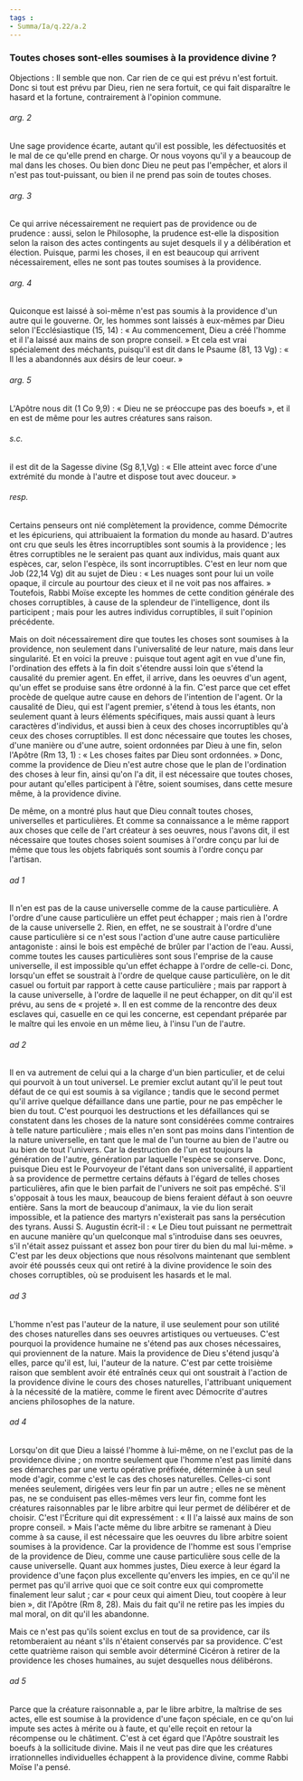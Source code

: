 ```yaml
---
tags : 
- Summa/Ia/q.22/a.2
---
```


### Toutes choses sont-elles soumises à la providence divine ?

Objections : Il semble que non. Car rien de ce qui est prévu n'est fortuit. Donc si tout est prévu par Dieu, rien ne sera fortuit, ce qui fait disparaître le hasard et la fortune, contrairement à l'opinion commune. 

###### arg. 2
Une sage providence écarte, autant qu'il est possible, les défectuosités et le mal de ce qu'elle prend en charge. Or nous voyons qu'il y a beaucoup de mal dans les choses. Ou bien donc Dieu ne peut pas l'empêcher, et alors il n'est pas tout-puissant, ou bien il ne prend pas soin de toutes choses. 

###### arg. 3
Ce qui arrive nécessairement ne requiert pas de providence ou de prudence : aussi, selon le Philosophe, la prudence est-elle la disposition selon la raison des actes contingents au sujet desquels il y a délibération et élection. Puisque, parmi les choses, il en est beaucoup qui arrivent nécessairement, elles ne sont pas toutes soumises à la providence. 

###### arg. 4
Quiconque est laissé à soi-même n'est pas soumis à la providence d'un autre qui le gouverne. Or, les hommes sont laissés à eux-mêmes par Dieu selon l'Ecclésiastique (15, 14) : « Au commencement, Dieu a créé l'homme et il l'a laissé aux mains de son propre conseil. » Et cela est vrai spécialement des méchants, puisqu'il est dit dans le Psaume (81, 13 Vg) : « Il les a abandonnés aux désirs de leur coeur. » 

###### arg. 5
L'Apôtre nous dit (1 Co 9,9) : « Dieu ne se préoccupe pas des boeufs », et il en est de même pour les autres créatures sans raison. 

###### s.c.
il est dit de la Sagesse divine (Sg 8,1,Vg) : « Elle atteint avec force d'une extrémité du monde à l'autre et dispose tout avec douceur. » 

###### resp.
Certains penseurs ont nié complètement la providence, comme Démocrite et les épicuriens, qui attribuaient la formation du monde au hasard. D'autres ont cru que seuls les êtres incorruptibles sont soumis à la providence ; les êtres corruptibles ne le seraient pas quant aux individus, mais quant aux espèces, car, selon l'espèce, ils sont incorruptibles. C'est en leur nom que Job (22,14 Vg) dit au sujet de Dieu : « Les nuages sont pour lui un voile opaque, il circule au pourtour des cieux et il ne voit pas nos affaires. » Toutefois, Rabbi Moïse excepte les hommes de cette condition générale des choses corruptibles, à cause de la splendeur de l'intelligence, dont ils participent ; mais pour les autres individus corruptibles, il suit l'opinion précédente. 

Mais on doit nécessairement dire que toutes les choses sont soumises à la providence, non seulement dans l'universalité de leur nature, mais dans leur singularité. Et en voici la preuve : puisque tout agent agit en vue d'une fin, l'ordination des effets à la fin doit s'étendre aussi loin que s'étend la causalité du premier agent. En effet, il arrive, dans les oeuvres d'un agent, qu'un effet se produise sans être ordonné à la fin. C'est parce que cet effet procède de quelque autre cause en dehors de l'intention de l'agent. Or la causalité de Dieu, qui est l'agent premier, s'étend à tous les étants, non seulement quant à leurs éléments spécifiques, mais aussi quant à leurs caractères d'individus, et aussi bien à ceux des choses incorruptibles qu'à ceux des choses corruptibles. Il est donc nécessaire que toutes les choses, d'une manière ou d'une autre, soient ordonnées par Dieu à une fin, selon l'Apôtre (Rm 13, 1) : « Les choses faites par Dieu sont ordonnées. » Donc, comme la providence de Dieu n'est autre chose que le plan de l'ordination des choses à leur fin, ainsi qu'on l'a dit, il est nécessaire que toutes choses, pour autant qu'elles participent à l'être, soient soumises, dans cette mesure même, à la providence divine. 

De même, on a montré plus haut que Dieu connaît toutes choses, universelles et particulières. Et comme sa connaissance a le même rapport aux choses que celle de l'art créateur à ses oeuvres, nous l'avons dit, il est nécessaire que toutes choses soient soumises à l'ordre conçu par lui de même que tous les objets fabriqués sont soumis à l'ordre conçu par l'artisan. 

###### ad 1
Il n'en est pas de la cause universelle comme de la cause particulière. A l'ordre d'une cause particulière un effet peut échapper ; mais rien à l'ordre de la cause universelle 2. Rien, en effet, ne se soustrait à l'ordre d'une cause particulière si ce n'est sous l'action d'une autre cause particulière antagoniste : ainsi le bois est empêché de brûler par l'action de l'eau. Aussi, comme toutes les causes particulières sont sous l'emprise de la cause universelle, il est impossible qu'un effet échappe à l'ordre de celle-ci. Donc, lorsqu'un effet se soustrait à l'ordre de quelque cause particulière, on le dit casuel ou fortuit par rapport à cette cause particulière ; mais par rapport à la cause universelle, à l'ordre de laquelle il ne peut échapper, on dit qu'il est prévu, au sens de « projeté ». Il en est comme de la rencontre des deux esclaves qui, casuelle en ce qui les concerne, est cependant préparée par le maître qui les envoie en un même lieu, à l'insu l'un de l'autre. 

###### ad 2
Il en va autrement de celui qui a la charge d'un bien particulier, et de celui qui pourvoit à un tout universel. Le premier exclut autant qu'il le peut tout défaut de ce qui est soumis à sa vigilance ; tandis que le second permet qu'il arrive quelque défaillance dans une partie, pour ne pas empêcher le bien du tout. C'est pourquoi les destructions et les défaillances qui se constatent dans les choses de la nature sont considérées comme contraires à telle nature particulière ; mais elles n'en sont pas moins dans l'intention de la nature universelle, en tant que le mal de l'un tourne au bien de l'autre ou au bien de tout l'univers. Car la destruction de l'un est toujours la génération de l'autre, génération par laquelle l'espèce se conserve. Donc, puisque Dieu est le Pourvoyeur de l'étant dans son universalité, il appartient à sa providence de permettre certains défauts à l'égard de telles choses particulières, afin que le bien parfait de l'univers ne soit pas empêché. S'il s'opposait à tous les maux, beaucoup de biens feraient défaut à son oeuvre entière. Sans la mort de beaucoup d'animaux, la vie du lion serait impossible, et la patience des martyrs n'existerait pas sans la persécution des tyrans. Aussi S. Augustin écrit-il : « Le Dieu tout puissant ne permettrait en aucune manière qu'un quelconque mal s'introduise dans ses oeuvres, s'il n'était assez puissant et assez bon pour tirer du bien du mal lui-même. » C'est par les deux objections que nous résolvons maintenant que semblent avoir été poussés ceux qui ont retiré à la divine providence le soin des choses corruptibles, où se produisent les hasards et le mal. 

###### ad 3
L'homme n'est pas l'auteur de la nature, il use seulement pour son utilité des choses naturelles dans ses oeuvres artistiques ou vertueuses. C'est pourquoi la providence humaine ne s'étend pas aux choses nécessaires, qui proviennent de la nature. Mais la providence de Dieu s'étend jusqu'à elles, parce qu'il est, lui, l'auteur de la nature. C'est par cette troisième raison que semblent avoir été entraînés ceux qui ont soustrait à l'action de la providence divine le cours des choses naturelles, l'attribuant uniquement à la nécessité de la matière, comme le firent avec Démocrite d'autres anciens philosophes de la nature. 

###### ad 4
Lorsqu'on dit que Dieu a laissé l'homme à lui-même, on ne l'exclut pas de la providence divine ; on montre seulement que l'homme n'est pas limité dans ses démarches par une vertu opérative préfixée, déterminée à un seul mode d'agir, comme c'est le cas des choses naturelles. Celles-ci sont menées seulement, dirigées vers leur fin par un autre ; elles ne se mènent pas, ne se conduisent pas elles-mêmes vers leur fin, comme font les créatures raisonnables par le libre arbitre qui leur permet de délibérer et de choisir. C'est l'Écriture qui dit expressément : « Il l'a laissé aux mains de son propre conseil. » Mais l'acte même du libre arbitre se ramenant à Dieu comme à sa cause, il est nécessaire que les oeuvres du libre arbitre soient soumises à la providence. Car la providence de l'homme est sous l'emprise de la providence de Dieu, comme une cause particulière sous celle de la cause universelle. Quant aux hommes justes, Dieu exerce à leur égard la providence d'une façon plus excellente qu'envers les impies, en ce qu'il ne permet pas qu'il arrive quoi que ce soit contre eux qui compromette finalement leur salut ; car « pour ceux qui aiment Dieu, tout coopère à leur bien », dit l'Apôtre (Rm 8, 28). Mais du fait qu'il ne retire pas les impies du mal moral, on dit qu'il les abandonne. 

Mais ce n'est pas qu'ils soient exclus en tout de sa providence, car ils retomberaient au néant s'ils n'étaient conservés par sa providence. C'est cette quatrième raison qui semble avoir déterminé Cicéron à retirer de la providence les choses humaines, au sujet desquelles nous délibérons. 

###### ad 5
Parce que la créature raisonnable a, par le libre arbitre, la maîtrise de ses actes, elle est soumise à la providence d'une façon spéciale, en ce qu'on lui impute ses actes à mérite ou à faute, et qu'elle reçoit en retour la récompense ou le châtiment. C'est à cet égard que l'Apôtre soustrait les boeufs à la sollicitude divine. Mais il ne veut pas dire que les créatures irrationnelles individuelles échappent à la providence divine, comme Rabbi Moïse l'a pensé. 



